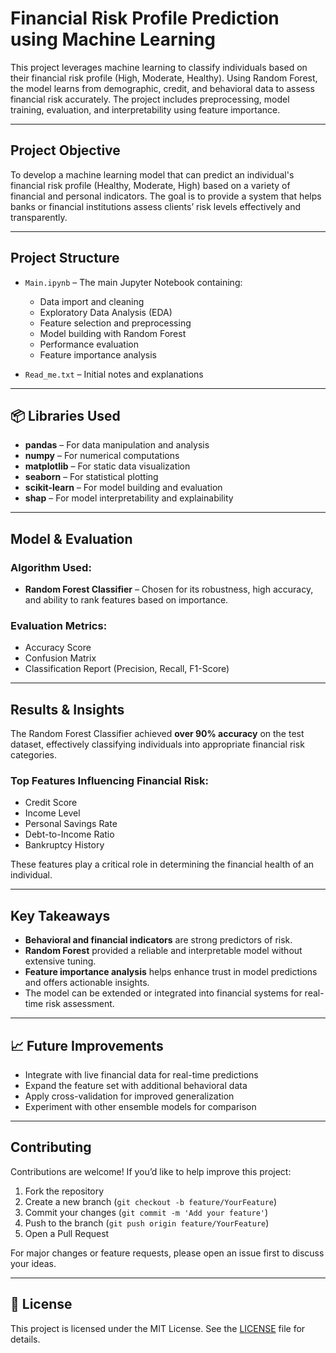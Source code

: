 #  Financial Risk Profile Prediction using Machine Learning

This project leverages machine learning to classify individuals based on their financial risk profile (High, Moderate, Healthy). Using Random Forest, the model learns from demographic, credit, and behavioral data to assess financial risk accurately. The project includes preprocessing, model training, evaluation, and interpretability using feature importance.

---

##  Project Objective

To develop a machine learning model that can predict an individual's financial risk profile (Healthy, Moderate, High) based on a variety of financial and personal indicators. The goal is to provide a system that helps banks or financial institutions assess clients’ risk levels effectively and transparently.

---

##  Project Structure

- `Main.ipynb` – The main Jupyter Notebook containing:
  - Data import and cleaning
  - Exploratory Data Analysis (EDA)
  - Feature selection and preprocessing
  - Model building with Random Forest
  - Performance evaluation
  - Feature importance analysis

- `Read_me.txt` – Initial notes and explanations

---

## 📦 Libraries Used

- **pandas** – For data manipulation and analysis  
- **numpy** – For numerical computations  
- **matplotlib** – For static data visualization  
- **seaborn** – For statistical plotting  
- **scikit-learn** – For model building and evaluation  
- **shap** – For model interpretability and explainability  

---

##  Model & Evaluation

### Algorithm Used:
- **Random Forest Classifier** – Chosen for its robustness, high accuracy, and ability to rank features based on importance.

### Evaluation Metrics:
- Accuracy Score
- Confusion Matrix
- Classification Report (Precision, Recall, F1-Score)

---

##  Results & Insights

The Random Forest Classifier achieved **over 90% accuracy** on the test dataset, effectively classifying individuals into appropriate financial risk categories.

###  Top Features Influencing Financial Risk:

- Credit Score  
- Income Level  
- Personal Savings Rate  
- Debt-to-Income Ratio  
- Bankruptcy History  

These features play a critical role in determining the financial health of an individual.

---

##  Key Takeaways

- **Behavioral and financial indicators** are strong predictors of risk.
- **Random Forest** provided a reliable and interpretable model without extensive tuning.
- **Feature importance analysis** helps enhance trust in model predictions and offers actionable insights.
- The model can be extended or integrated into financial systems for real-time risk assessment.

---

## 📈 Future Improvements

- Integrate with live financial data for real-time predictions  
- Expand the feature set with additional behavioral data  
- Apply cross-validation for improved generalization  
- Experiment with other ensemble models for comparison  

---

##  Contributing

Contributions are welcome! If you’d like to help improve this project:

1. Fork the repository  
2. Create a new branch (`git checkout -b feature/YourFeature`)  
3. Commit your changes (`git commit -m 'Add your feature'`)  
4. Push to the branch (`git push origin feature/YourFeature`)  
5. Open a Pull Request

For major changes or feature requests, please open an issue first to discuss your ideas.

---

## 📄 License

This project is licensed under the MIT License. See the [LICENSE](LICENSE) file for details.
